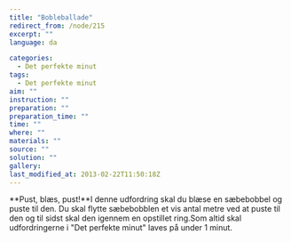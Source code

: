 ```yaml
---
title: "Bobleballade"
redirect_from: /node/215
excerpt: ""
language: da

categories: 
  - Det perfekte minut
tags: 
  - Det perfekte minut
aim: ""
instruction: ""
preparation: ""
preparation_time: ""
time: ""
where: ""
materials: ""
source: ""
solution: ""
gallery:
last_modified_at: 2013-02-22T11:50:18Z
---
```

**Pust, blæs, pust!**I denne udfordring skal du blæse en sæbebobbel og puste til den. Du skal flytte sæbebobblen et vis antal metre ved at puste til den og til sidst skal den igennem en opstillet ring.Som altid skal udfordringerne i "Det perfekte minut" laves på under 1 minut.
